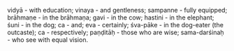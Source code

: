 vidyā - with education; vinaya - and gentleness; sampanne - fully equipped; brāhmaṇe - in the brāhmaṇa; gavi - in the cow; hastini - in the elephant; śuni - in the dog; ca - and; eva - certainly; śva-pāke - in the dog-eater (the outcaste); ca - respectively; paṇḍitāḥ - those who are wise; sama-darśinaḥ - who see with equal vision.